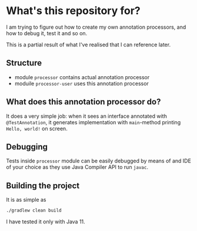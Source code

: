 # What's this repository for?

I am trying to figure out how to create my own annotation processors,
and how to debug it, test it and so on.

This is a partial result of what I've realised that I can reference later.

## Structure

* module `processor` contains actual annotation processor
* moduile `processor-user` uses this annotation processor

## What does this annotation processor do?

It does a very simple job: when it sees an interface annotated
with `@TestAnnotation`, it generates implementation with `main`-method
printing `Hello, world!` on screen.

## Debugging

Tests inside `processor` module can be easily debugged by means
of and IDE of your choice as they use Java Compiler API to run `javac`.

## Building the project

It is as simple as 
```bash
./gradlew clean build
```

I have tested it only with Java 11.